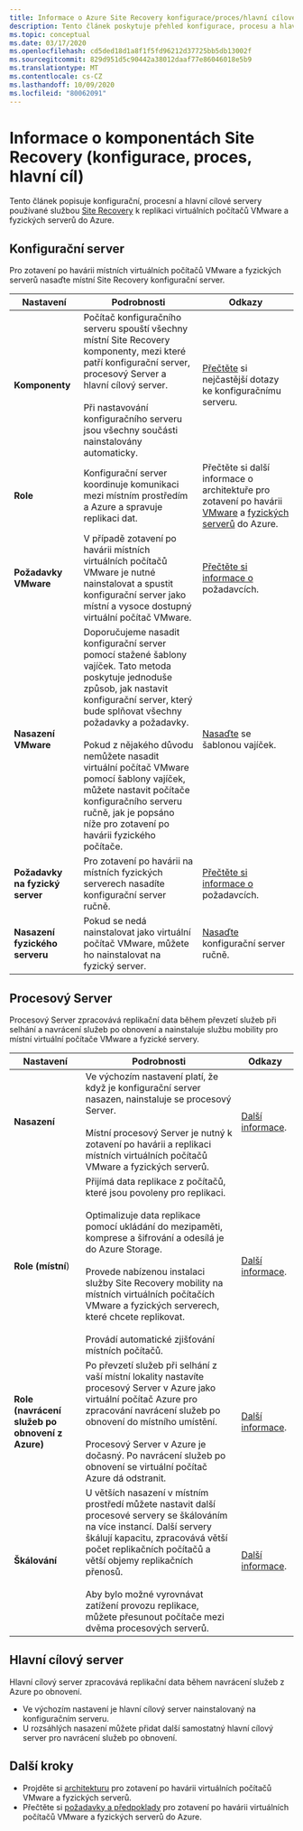 ```yaml
---
title: Informace o Azure Site Recovery konfigurace/proces/hlavní cílové servery
description: Tento článek poskytuje přehled konfigurace, procesu a hlavních cílových serverů pomocí při nastavování zotavení po havárii místních virtuálních počítačů VMware do Azure pomocí Azure Site Recovery
ms.topic: conceptual
ms.date: 03/17/2020
ms.openlocfilehash: cd5ded18d1a8f1f5fd96212d37725bb5db13002f
ms.sourcegitcommit: 829d951d5c90442a38012daaf77e86046018e5b9
ms.translationtype: MT
ms.contentlocale: cs-CZ
ms.lasthandoff: 10/09/2020
ms.locfileid: "80062091"
---
```

# <a name="about-site-recovery-components-configuration-process-master-target"></a>Informace o komponentách Site Recovery (konfigurace, proces, hlavní cíl)

Tento článek popisuje konfigurační, procesní a hlavní cílové servery používané službou [Site Recovery](site-recovery-overview.md) k replikaci virtuálních počítačů VMware a fyzických serverů do Azure.

## <a name="configuration-server"></a>Konfigurační server

Pro zotavení po havárii místních virtuálních počítačů VMware a fyzických serverů nasaďte místní Site Recovery konfigurační server.

**Nastavení** | **Podrobnosti** | **Odkazy**
--- | --- | ---
**Komponenty**  | Počítač konfiguračního serveru spouští všechny místní Site Recovery komponenty, mezi které patří konfigurační server, procesový Server a hlavní cílový server.<br/><br/> Při nastavování konfiguračního serveru jsou všechny součásti nainstalovány automaticky. | [Přečtěte](vmware-azure-common-questions.md#configuration-server) si nejčastější dotazy ke konfiguračnímu serveru.
**Role** | Konfigurační server koordinuje komunikaci mezi místním prostředím a Azure a spravuje replikaci dat. | Přečtěte si další informace o architektuře pro zotavení po havárii [VMware](vmware-azure-architecture.md) a [fyzických serverů](physical-azure-architecture.md) do Azure.
**Požadavky VMware** | V případě zotavení po havárii místních virtuálních počítačů VMware je nutné nainstalovat a spustit konfigurační server jako místní a vysoce dostupný virtuální počítač VMware. | [Přečtěte si informace o](vmware-azure-deploy-configuration-server.md#prerequisites) požadavcích.
**Nasazení VMware** | Doporučujeme nasadit konfigurační server pomocí stažené šablony vajíček. Tato metoda poskytuje jednoduše způsob, jak nastavit konfigurační server, který bude splňovat všechny požadavky a požadavky.<br/><br/> Pokud z nějakého důvodu nemůžete nasadit virtuální počítač VMware pomocí šablony vajíček, můžete nastavit počítače konfiguračního serveru ručně, jak je popsáno níže pro zotavení po havárii fyzického počítače. | [Nasaďte](vmware-azure-deploy-configuration-server.md#deploy-a-configuration-server-through-an-ova-template) se šablonou vajíček.
**Požadavky na fyzický server** | Pro zotavení po havárii na místních fyzických serverech nasadíte konfigurační server ručně. | [Přečtěte si informace o](physical-azure-set-up-source.md#prerequisites) požadavcích.
**Nasazení fyzického serveru** | Pokud se nedá nainstalovat jako virtuální počítač VMware, můžete ho nainstalovat na fyzický server. | [Nasaďte](physical-azure-set-up-source.md#set-up-the-source-environment) konfigurační server ručně.

## <a name="process-server"></a>Procesový Server

Procesový Server zpracovává replikační data během převzetí služeb při selhání a navrácení služeb po obnovení a nainstaluje službu mobility pro místní virtuální počítače VMware a fyzické servery.

**Nastavení** | **Podrobnosti** | **Odkazy**
--- | --- | ---
**Nasazení**  | Ve výchozím nastavení platí, že když je konfigurační server nasazen, nainstaluje se procesový Server. <br/><br/> Místní procesový Server je nutný k zotavení po havárii a replikaci místních virtuálních počítačů VMware a fyzických serverů. | [Další informace](vmware-azure-architecture.md#architectural-components).
**Role (místní**) | Přijímá data replikace z počítačů, které jsou povoleny pro replikaci. <br/><br/> Optimalizuje data replikace pomocí ukládání do mezipaměti, komprese a šifrování a odesílá je do Azure Storage. <br/><br/> Provede nabízenou instalaci služby Site Recovery mobility na místních virtuálních počítačích VMware a fyzických serverech, které chcete replikovat. <br/><br/> Provádí automatické zjišťování místních počítačů. | [Další informace](vmware-azure-enable-replication.md).
**Role (navrácení služeb po obnovení z Azure)** | Po převzetí služeb při selhání z vaší místní lokality nastavíte procesový Server v Azure jako virtuální počítač Azure pro zpracování navrácení služeb po obnovení do místního umístění.<br/><br/> Procesový Server v Azure je dočasný. Po navrácení služeb po obnovení se virtuální počítač Azure dá odstranit. | [Další informace](vmware-azure-set-up-process-server-azure.md).
**Škálování** | U větších nasazení v místním prostředí můžete nastavit další procesové servery se škálováním na více instancí. Další servery škálují kapacitu, zpracovává větší počet replikačních počítačů a větší objemy replikačních přenosů.<br/><br/> Aby bylo možné vyrovnávat zatížení provozu replikace, můžete přesunout počítače mezi dvěma procesových serverů. | [Další informace](vmware-azure-set-up-process-server-scale.md).

## <a name="master-target-server"></a>Hlavní cílový server

Hlavní cílový server zpracovává replikační data během navrácení služeb z Azure po obnovení.

- Ve výchozím nastavení je hlavní cílový server nainstalovaný na konfiguračním serveru.
- U rozsáhlých nasazení můžete přidat další samostatný hlavní cílový server pro navrácení služeb po obnovení.

## <a name="next-steps"></a>Další kroky

- Projděte si [architekturu](vmware-azure-architecture.md) pro zotavení po havárii virtuálních počítačů VMware a fyzických serverů.
- Přečtěte si [požadavky a předpoklady](vmware-physical-azure-support-matrix.md) pro zotavení po havárii virtuálních počítačů VMware a fyzických serverů do Azure.
